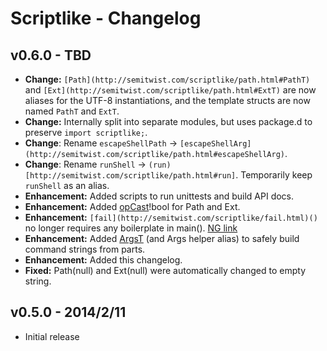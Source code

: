 Scriptlike - Changelog
======================

v0.6.0 - TBD
------------
- **Change:** ```[Path](http://semitwist.com/scriptlike/path.html#PathT)``` and ```[Ext](http://semitwist.com/scriptlike/path.html#ExtT)``` are now aliases for the UTF-8 instantiations, and the template structs are now named ```PathT``` and ```ExtT```.
- **Change:** Internally split into separate modules, but uses package.d to preserve ```import scriptlike;```.
- **Change**: Rename ```escapeShellPath``` -> ```[escapeShellArg](http://semitwist.com/scriptlike/path.html#escapeShellArg)```.
- **Change**: Rename ```runShell``` -> ```(run)[http://semitwist.com/scriptlike/path.html#run]```. Temporarily keep ```runShell``` as an alias.
- **Enhancement:** Added scripts to run unittests and build API docs.
- **Enhancement:** Added [opCast](http://semitwist.com/scriptlike/path.html#opCast)!bool for Path and Ext.
- **Enhancement:** ```[fail](http://semitwist.com/scriptlike/fail.html)()``` no longer requires any boilerplate in main(). [NG link](http://forum.dlang.org/thread/ldc6qt$22tv$1@digitalmars.com)
- **Enhancement:** Added [ArgsT](http://semitwist.com/scriptlike/path.html#ArgsT) (and Args helper alias) to safely build command strings from parts.
- **Enhancement:** Added this changelog.
- **Fixed:** Path(null) and Ext(null) were automatically changed to empty string.

v0.5.0 - 2014/2/11
------------------
- Initial release
